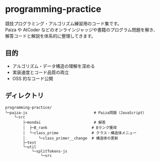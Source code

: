# programming-practice

競技プログラミング・アルゴリズム練習用のコード集です。  
Paiza や AtCoder などのオンラインジャッジや書籍のプログラム問題を解き、解答コードと解説を体系的に整理してきます。

## 目的

- アルゴリズム・データ構造の理解を深める
- 実装速度とコード品質の両立
- OSS 的なコード公開

## ディレクトリ

```text
programming-practice/
└─paiza-js                              # Paiza問題（JavaScript）
    └─src
        ├─mondai                        # 解答
        │  ├─B_rank                    # Bランク獲得
        │  └─class_prime               # クラス・構造体メニュー
        │      └─class_primer__change  # 構造体の更新
        ├─test
        └─util
            └─splitTokens-js
                └─src
```
